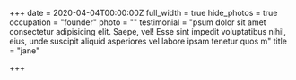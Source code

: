 +++
date = 2020-04-04T00:00:00Z
full_width = true
hide_photos = true
occupation = "founder"
photo = ""
testimonial = "psum dolor sit amet consectetur adipisicing elit. Saepe, vel! Esse sint impedit voluptatibus nihil, eius, unde suscipit aliquid asperiores vel labore ipsam tenetur quos m"
title = "jane"

+++
